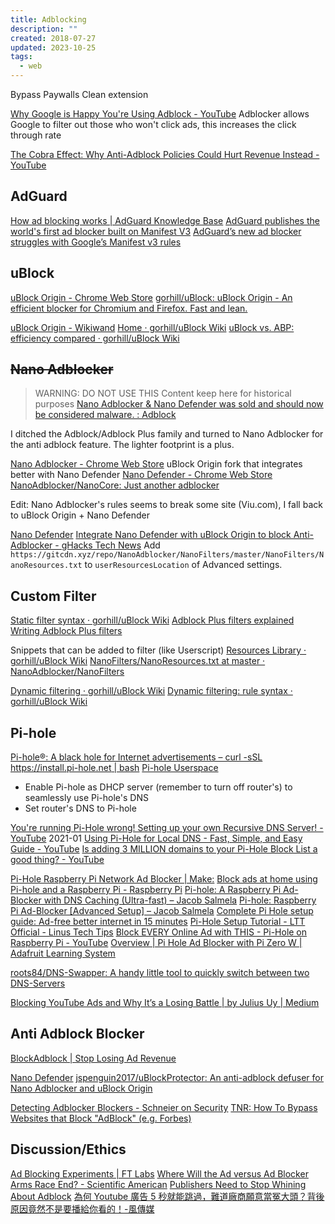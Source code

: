 ```yaml
---
title: Adblocking
description: ""
created: 2018-07-27
updated: 2023-10-25
tags:
  - web
---
```


Bypass Paywalls Clean extension

[Why Google is Happy You're Using Adblock - YouTube](https://www.youtube.com/watch?v=owoAcHOAPmE)
Adblocker allows Google to filter out those who won't click ads, this increases the click through rate

[The Cobra Effect: Why Anti-Adblock Policies Could Hurt Revenue Instead - YouTube](https://www.youtube.com/watch?v=gIHi9yH6UB0)

## AdGuard

[How ad blocking works | AdGuard Knowledge Base](https://adguard.com/kb/general/ad-filtering/how-ad-blocking-works/)
[AdGuard publishes the world's first ad blocker built on Manifest V3](https://adguard.com/en/blog/adguard-mv3.html)
[AdGuard’s new ad blocker struggles with Google’s Manifest v3 rules](https://www.bleepingcomputer.com/news/security/adguard-s-new-ad-blocker-struggles-with-google-s-manifest-v3-rules/)

## uBlock

[uBlock Origin - Chrome Web Store](https://chrome.google.com/webstore/detail/ublock-origin/cjpalhdlnbpafiamejdnhcphjbkeiagm?hl=en)
[gorhill/uBlock: uBlock Origin - An efficient blocker for Chromium and Firefox. Fast and lean.](https://github.com/gorhill/uBlock)

[uBlock Origin - Wikiwand](https://www.wikiwand.com/en/UBlock_Origin)
[Home · gorhill/uBlock Wiki](https://github.com/gorhill/uBlock/wiki)
[uBlock vs. ABP: efficiency compared · gorhill/uBlock Wiki](https://github.com/gorhill/uBlock/wiki/uBlock-vs.-ABP:-efficiency-compared)

## ~~Nano Adblocker~~

> WARNING: DO NOT USE THIS
> Content keep here for historical purposes
> [Nano Adblocker & Nano Defender was sold and should now be considered malware. : Adblock](https://www.reddit.com/r/Adblock/comments/jc447f/nano_adblocker_nano_defender_was_sold_and_should/)

I ditched the Adblock/Adblock Plus family and turned to Nano Adblocker for the anti adblock feature. The lighter footprint is a plus.

[Nano Adblocker - Chrome Web Store](https://chrome.google.com/webstore/detail/nano-adblocker/gabbbocakeomblphkmmnoamkioajlkfo) uBlock Origin fork that integrates better with Nano Defender
[Nano Defender - Chrome Web Store](https://chrome.google.com/webstore/detail/nano-defender/ggolfgbegefeeoocgjbmkembbncoadlb)
[NanoAdblocker/NanoCore: Just another adblocker](https://github.com/NanoAdblocker/NanoCore)

Edit: Nano Adblocker's rules seems to break some site (Viu.com), I fall back to uBlock Origin + Nano Defender

[Nano Defender](https://jspenguin2017.github.io/uBlockProtector/#extra-installation-steps-for-ublock-origin)
[Integrate Nano Defender with uBlock Origin to block Anti-Adblocker - gHacks Tech News](https://www.ghacks.net/2019/02/15/integrate-nano-defender-with-ublock-origin-to-block-anti-adblocker/)
Add `https://gitcdn.xyz/repo/NanoAdblocker/NanoFilters/master/NanoFilters/NanoResources.txt` to `userResourcesLocation` of Advanced settings.

## Custom Filter

[Static filter syntax · gorhill/uBlock Wiki](https://github.com/gorhill/uBlock/wiki/Static-filter-syntax)
[Adblock Plus filters explained](https://adblockplus.org/filter-cheatsheet)
[Writing Adblock Plus filters](https://adblockplus.org/en/filters)

Snippets that can be added to filter (like Userscript)
[Resources Library · gorhill/uBlock Wiki](https://github.com/gorhill/uBlock/wiki/Resources-Library)
[NanoFilters/NanoResources.txt at master · NanoAdblocker/NanoFilters](https://github.com/NanoAdblocker/NanoFilters/blob/master/NanoFiltersSource/NanoResources.txt)

[Dynamic filtering · gorhill/uBlock Wiki](https://github.com/gorhill/uBlock/wiki/Dynamic-filtering)
[Dynamic filtering: rule syntax · gorhill/uBlock Wiki](https://github.com/gorhill/uBlock/wiki/Dynamic-filtering:-rule-syntax)

## Pi-hole

[Pi-hole®: A black hole for Internet advertisements – curl -sSL https://install.pi-hole.net | bash](https://pi-hole.net/)
[Pi-hole Userspace](https://discourse.pi-hole.net/)

- Enable Pi-hole as DHCP server (remember to turn off router's) to seamlessly use Pi-hole's DNS
- Set router's DNS to Pi-hole

[You're running Pi-Hole wrong! Setting up your own Recursive DNS Server! - YouTube](https://www.youtube.com/watch?v=FnFtWsZ8IP0) 2021-01
[Using Pi-Hole for Local DNS - Fast, Simple, and Easy Guide - YouTube](https://www.youtube.com/watch?v=kKsHo6r4_rc)
[Is adding 3 MILLION domains to your Pi-Hole Block List a good thing? - YouTube](https://www.youtube.com/watch?v=0wpn3rXTe0g)

[Pi-Hole Raspberry Pi Network Ad Blocker | Make:](https://makezine.com/projects/raspberry-pi-network-ad-blocker/)
[Block ads at home using Pi-hole and a Raspberry Pi - Raspberry Pi](https://www.raspberrypi.org/blog/pi-hole-raspberry-pi/)
[Pi-hole: A Raspberry Pi Ad-Blocker with DNS Caching (Ultra-fast) – Jacob Salmela](https://jacobsalmela.com/2014/06/11/raspberry-pi-block-ads-adtrap/)
[Pi-hole: Raspberry Pi Ad-Blocker [Advanced Setup] – Jacob Salmela](https://jacobsalmela.com/2014/09/26/raspberry-pi-ad-blocker-advanced-setup/)
[Complete Pi Hole setup guide: Ad-free better internet in 15 minutes](https://www.smarthomebeginner.com/pi-hole-setup-guide/)
[Pi-Hole Setup Tutorial - LTT Official - Linus Tech Tips](https://linustechtips.com/main/topic/1094810-pi-hole-setup-tutorial/)
[Block EVERY Online Ad with THIS - Pi-Hole on Raspberry Pi - YouTube](https://www.youtube.com/watch?v=KBXTnrD_Zs4)
[Overview | Pi Hole Ad Blocker with Pi Zero W | Adafruit Learning System](https://learn.adafruit.com/pi-hole-ad-blocker-with-pi-zero-w?view=all)

[roots84/DNS-Swapper: A handy little tool to quickly switch between two DNS-Servers](https://github.com/roots84/DNS-Swapper)

[Blocking YouTube Ads and Why It’s a Losing Battle | by Julius Uy | Medium](https://medium.com/@julius.uy/blocking-youtube-ads-and-why-its-a-losing-battle-cd9f1caff9ca)

## Anti Adblock Blocker

[BlockAdblock | Stop Losing Ad Revenue](https://www.blockadblock.com/)

[Nano Defender](https://jspenguin2017.github.io/uBlockProtector/)
[jspenguin2017/uBlockProtector: An anti-adblock defuser for Nano Adblocker and uBlock Origin](https://github.com/jspenguin2017/uBlockProtector)

[Detecting Adblocker Blockers - Schneier on Security](https://www.schneier.com/blog/archives/2018/01/detecting_adblo.html)
[TNR: How To Bypass Websites that Block "AdBlock" (e.g. Forbes)](http://technewsreporter.blogspot.com/2015/12/how-to-bypass-websites-that-block-ad.html)

## Discussion/Ethics

[Ad Blocking Experiments | FT Labs](https://labs.ft.com/2017/02/ad-blocking-experiments)
[Where Will the Ad versus Ad Blocker Arms Race End? - Scientific American](https://www.scientificamerican.com/article/where-will-the-ad-versus-ad-blocker-arms-race-end/)
[Publishers Need to Stop Whining About Adblock](https://www.makeuseof.com/tag/publishers-need-stop-whining-adblock/)
[為何 Youtube 廣告 5 秒就能跳過，難道廠商願意當冤大頭？背後原因竟然不是要播給你看的！-風傳媒](https://www.storm.mg/lifestyle/4508726?mode=whole)

